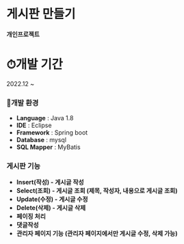 # 게시판 만들기

**개인프로젝트**

# ⏱개발 기간
2022.12 ~ 



### 🏢개발 환경

- **Language** : Java 1.8
- **IDE** : Eclipse
- **Framework** : Spring boot
- **Database** : mysql
- **SQL Mapper** : MyBatis

### 게시판 기능

- **Insert(작성) - 게시글 작성**
- **Select(조회) - 게시글 조회 (제목, 작성자, 내용으로 게시글 조회)**
- **Update(수정) - 게시글 수정**
- **Delete(삭제) - 게시글 삭제**
- **페이징 처리**
- **댓글작성**
- **관리자 페이지 기능 (관리자 페이지에서만 게시글 수정, 삭제 가능)**



